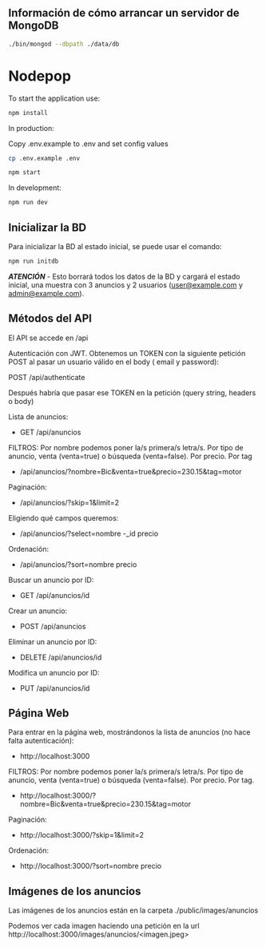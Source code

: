## Información de cómo arrancar un servidor de MongoDB

```sh
./bin/mongod --dbpath ./data/db
```

# Nodepop

To start the application use:

```sh
npm install
```

In production:

Copy .env.example to .env and set config values

```sh
cp .env.example .env
```

```sh
npm start
```

In development:

```sh
npm run dev
```

## Inicializar la BD

Para inicializar la BD al estado inicial, se puede usar el comando:

```sh
npm run initdb
```

***ATENCIÓN*** - Esto borrará todos los datos de la BD y cargará el estado inicial, una muestra con 3 anuncios y 2 usuarios (user@example.com y admin@example.com).   

## Métodos del API

El API se accede en /api

Autenticación con JWT. Obtenemos un TOKEN con la siguiente petición POST al pasar un usuario válido en el body ( email y password):

POST  /api/authenticate


Después habría que pasar ese TOKEN en la petición (query string, headers o body)

Lista de anuncios:

- GET  /api/anuncios

FILTROS:
Por nombre podemos poner la/s primera/s letra/s.
Por tipo de anuncio, venta (venta=true) o búsqueda (venta=false).
Por precio.
Por tag
- /api/anuncios/?nombre=Bic&venta=true&precio=230.15&tag=motor

Paginación:
- /api/anuncios/?skip=1&limit=2

Eligiendo qué campos queremos:
- /api/anuncios/?select=nombre -_id precio

Ordenación:
- /api/anuncios/?sort=nombre precio


Buscar un anuncio por ID:

- GET  /api/anuncios/id

Crear un anuncio:

- POST  /api/anuncios

Eliminar un anuncio por ID:

- DELETE  /api/anuncios/id

Modifica un anuncio por ID:

- PUT  /api/anuncios/id


## Página Web

Para entrar en la página web, mostrándonos la lista de anuncios (no hace falta autenticación):
- http://localhost:3000

FILTROS:
Por nombre podemos poner la/s primera/s letra/s.
Por tipo de anuncio, venta (venta=true) o búsqueda (venta=false).
Por precio.
Por tag.
- http://localhost:3000/?nombre=Bic&venta=true&precio=230.15&tag=motor

Paginación:
- http://localhost:3000/?skip=1&limit=2

Ordenación:
- http://localhost:3000/?sort=nombre precio



## Imágenes de los anuncios

Las imágenes de los anuncios están en la carpeta ./public/images/anuncios

Podemos ver cada imagen haciendo una petición en la url http://localhost:3000/images/anuncios/<imagen.jpeg>